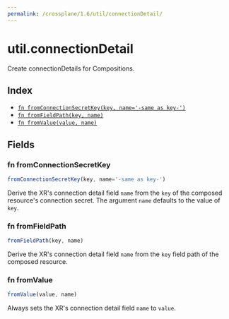 ```yaml
---
permalink: /crossplane/1.6/util/connectionDetail/
---
```


# util.connectionDetail

Create connectionDetails for Compositions.

## Index

* [`fn fromConnectionSecretKey(key, name='-same as key-')`](#fn-fromconnectionsecretkey)
* [`fn fromFieldPath(key, name)`](#fn-fromfieldpath)
* [`fn fromValue(value, name)`](#fn-fromvalue)

## Fields

### fn fromConnectionSecretKey

```ts
fromConnectionSecretKey(key, name='-same as key-')
```

Derive the XR's connection detail field `name` from the `key` of the composed
resource's connection secret. The argument `name` defaults to the value of `key`.


### fn fromFieldPath

```ts
fromFieldPath(key, name)
```

Derive the XR's connection detail field `name` from the `key` field path of the
composed resource.


### fn fromValue

```ts
fromValue(value, name)
```

Always sets the XR's connection detail field `name` to `value`.
